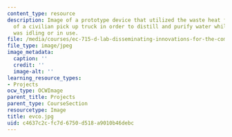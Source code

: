 ```yaml
---
content_type: resource
description: Image of a prototype device that utilized the waste heat from the exhaust
  of a civilian pick up truck in order to distill and purify water while the vehicle
  was idling or in use.
file: /media/courses/ec-715-d-lab-disseminating-innovations-for-the-common-good-spring-2007/c4637c2cfc7d6750d518a9010b46debc_evco.jpg
file_type: image/jpeg
image_metadata:
  caption: ''
  credit: ''
  image-alt: ''
learning_resource_types:
- Projects
ocw_type: OCWImage
parent_title: Projects
parent_type: CourseSection
resourcetype: Image
title: evco.jpg
uid: c4637c2c-fc7d-6750-d518-a9010b46debc
---
```

